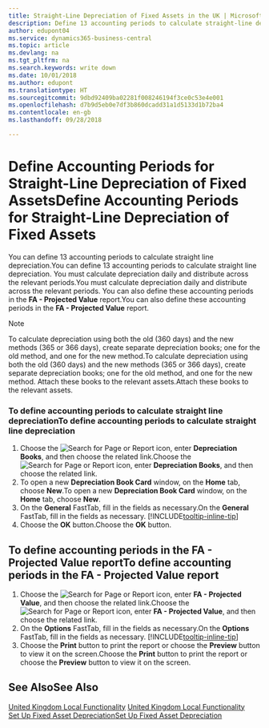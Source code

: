 ```yaml
---
title: Straight-Line Depreciation of Fixed Assets in the UK | Microsoft Docs
description: Define 13 accounting periods to calculate straight-line depreciation in the UK version. You must calculate depreciation daily and distribute across the relevant periods.
author: edupont04
ms.service: dynamics365-business-central
ms.topic: article
ms.devlang: na
ms.tgt_pltfrm: na
ms.search.keywords: write down
ms.date: 10/01/2018
ms.author: edupont
ms.translationtype: HT
ms.sourcegitcommit: 9dbd92409ba02281f008246194f3ce0c53e4e001
ms.openlocfilehash: d7b9d5eb0e7df3b860dcadd31a1d5133d1b72ba4
ms.contentlocale: en-gb
ms.lasthandoff: 09/28/2018

---
```

# <a name="define-accounting-periods-for-straight-line-depreciation-of-fixed-assets"></a><span data-ttu-id="37571-104">Define Accounting Periods for Straight-Line Depreciation of Fixed Assets</span><span class="sxs-lookup"><span data-stu-id="37571-104">Define Accounting Periods for Straight-Line Depreciation of Fixed Assets</span></span>
<span data-ttu-id="37571-105">You can define 13 accounting periods to calculate straight line depreciation.</span><span class="sxs-lookup"><span data-stu-id="37571-105">You can define 13 accounting periods to calculate straight line depreciation.</span></span> <span data-ttu-id="37571-106">You must calculate depreciation daily and distribute across the relevant periods.</span><span class="sxs-lookup"><span data-stu-id="37571-106">You must calculate depreciation daily and distribute across the relevant periods.</span></span> <span data-ttu-id="37571-107">You can also define these accounting periods in the **FA - Projected Value** report.</span><span class="sxs-lookup"><span data-stu-id="37571-107">You can also define these accounting periods in the **FA - Projected Value** report.</span></span>  

> [!NOTE]  
>  <span data-ttu-id="37571-108">To calculate depreciation using both the old (360 days) and the new methods (365 or 366 days), create separate depreciation books; one for the old method, and one for the new method.</span><span class="sxs-lookup"><span data-stu-id="37571-108">To calculate depreciation using both the old (360 days) and the new methods (365 or 366 days), create separate depreciation books; one for the old method, and one for the new method.</span></span> <span data-ttu-id="37571-109">Attach these books to the relevant assets.</span><span class="sxs-lookup"><span data-stu-id="37571-109">Attach these books to the relevant assets.</span></span>  

### <a name="to-define-accounting-periods-to-calculate-straight-line-depreciation"></a><span data-ttu-id="37571-110">To define accounting periods to calculate straight line depreciation</span><span class="sxs-lookup"><span data-stu-id="37571-110">To define accounting periods to calculate straight line depreciation</span></span>  

1.  <span data-ttu-id="37571-111">Choose the ![Search for Page or Report](../../media/ui-search/search_small.png "Search for Page or Report icon") icon, enter **Depreciation Books**, and then choose the related link.</span><span class="sxs-lookup"><span data-stu-id="37571-111">Choose the ![Search for Page or Report](../../media/ui-search/search_small.png "Search for Page or Report icon") icon, enter **Depreciation Books**, and then choose the related link.</span></span>  
2.  <span data-ttu-id="37571-112">To open a new **Depreciation Book Card** window, on the **Home** tab, choose **New**.</span><span class="sxs-lookup"><span data-stu-id="37571-112">To open a new **Depreciation Book Card** window, on the **Home** tab, choose **New**.</span></span>  
3.  <span data-ttu-id="37571-113">On the **General** FastTab, fill in the fields as necessary.</span><span class="sxs-lookup"><span data-stu-id="37571-113">On the **General** FastTab, fill in the fields as necessary.</span></span> [!INCLUDE[tooltip-inline-tip](../../includes/tooltip-inline-tip_md.md)]
5.  <span data-ttu-id="37571-114">Choose the **OK** button.</span><span class="sxs-lookup"><span data-stu-id="37571-114">Choose the **OK** button.</span></span>  

## <a name="to-define-accounting-periods-in-the-fa---projected-value-report"></a><span data-ttu-id="37571-115">To define accounting periods in the FA - Projected Value report</span><span class="sxs-lookup"><span data-stu-id="37571-115">To define accounting periods in the FA - Projected Value report</span></span>  

1.  <span data-ttu-id="37571-116">Choose the ![Search for Page or Report](../../media/ui-search/search_small.png "Search for Page or Report icon") icon, enter **FA - Projected Value**, and then choose the related link.</span><span class="sxs-lookup"><span data-stu-id="37571-116">Choose the ![Search for Page or Report](../../media/ui-search/search_small.png "Search for Page or Report icon") icon, enter **FA - Projected Value**, and then choose the related link.</span></span>  
2.  <span data-ttu-id="37571-117">On the **Options** FastTab, fill in the fields as necessary.</span><span class="sxs-lookup"><span data-stu-id="37571-117">On the **Options** FastTab, fill in the fields as necessary.</span></span> [!INCLUDE[tooltip-inline-tip](../../includes/tooltip-inline-tip_md.md)]
3.  <span data-ttu-id="37571-118">Choose the **Print** button to print the report or choose the **Preview** button to view it on the screen.</span><span class="sxs-lookup"><span data-stu-id="37571-118">Choose the **Print** button to print the report or choose the **Preview** button to view it on the screen.</span></span>  

## <a name="see-also"></a><span data-ttu-id="37571-119">See Also</span><span class="sxs-lookup"><span data-stu-id="37571-119">See Also</span></span>  
<span data-ttu-id="37571-120">[United Kingdom Local Functionality](united-kingdom-local-functionality.md) </span><span class="sxs-lookup"><span data-stu-id="37571-120">[United Kingdom Local Functionality](united-kingdom-local-functionality.md) </span></span>  
[<span data-ttu-id="37571-121">Set Up Fixed Asset Depreciation</span><span class="sxs-lookup"><span data-stu-id="37571-121">Set Up Fixed Asset Depreciation</span></span>](../../fa-how-setup-depreciation.md)  

